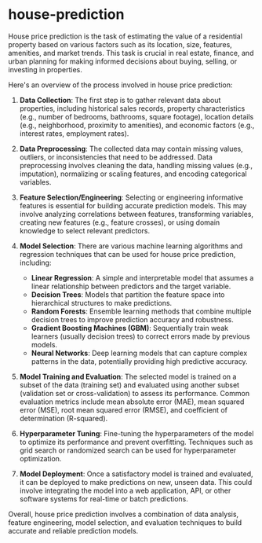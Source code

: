 # house-prediction
House price prediction is the task of estimating the value of a residential property based on various factors such as its location, size, features, amenities, and market trends. This task is crucial in real estate, finance, and urban planning for making informed decisions about buying, selling, or investing in properties.

Here's an overview of the process involved in house price prediction:

1. **Data Collection**: The first step is to gather relevant data about properties, including historical sales records, property characteristics (e.g., number of bedrooms, bathrooms, square footage), location details (e.g., neighborhood, proximity to amenities), and economic factors (e.g., interest rates, employment rates).

2. **Data Preprocessing**: The collected data may contain missing values, outliers, or inconsistencies that need to be addressed. Data preprocessing involves cleaning the data, handling missing values (e.g., imputation), normalizing or scaling features, and encoding categorical variables.

3. **Feature Selection/Engineering**: Selecting or engineering informative features is essential for building accurate prediction models. This may involve analyzing correlations between features, transforming variables, creating new features (e.g., feature crosses), or using domain knowledge to select relevant predictors.

4. **Model Selection**: There are various machine learning algorithms and regression techniques that can be used for house price prediction, including:

   - **Linear Regression**: A simple and interpretable model that assumes a linear relationship between predictors and the target variable.
   - **Decision Trees**: Models that partition the feature space into hierarchical structures to make predictions.
   - **Random Forests**: Ensemble learning methods that combine multiple decision trees to improve prediction accuracy and robustness.
   - **Gradient Boosting Machines (GBM)**: Sequentially train weak learners (usually decision trees) to correct errors made by previous models.
   - **Neural Networks**: Deep learning models that can capture complex patterns in the data, potentially providing high predictive accuracy.

5. **Model Training and Evaluation**: The selected model is trained on a subset of the data (training set) and evaluated using another subset (validation set or cross-validation) to assess its performance. Common evaluation metrics include mean absolute error (MAE), mean squared error (MSE), root mean squared error (RMSE), and coefficient of determination (R-squared).

6. **Hyperparameter Tuning**: Fine-tuning the hyperparameters of the model to optimize its performance and prevent overfitting. Techniques such as grid search or randomized search can be used for hyperparameter optimization.

7. **Model Deployment**: Once a satisfactory model is trained and evaluated, it can be deployed to make predictions on new, unseen data. This could involve integrating the model into a web application, API, or other software systems for real-time or batch predictions.

Overall, house price prediction involves a combination of data analysis, feature engineering, model selection, and evaluation techniques to build accurate and reliable prediction models.
